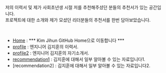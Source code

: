 저의 이력서 및 제가 사회초년생 시절 저를 추천해주셨던 분들의 추천서가 있는 공간입니다. <br>
프로젝트에 대한 소개와 제가 모셨던 리더분들의 추천서를 한번 담아보았습니다. 

<br>

* [Home] : *** Kim Jihun GitHub Home으로 이동합니다 ***
* [profile] : 엔지니어 김지훈의 이력서.
* [profile2] : 엔지니어 김지훈의 자기소개서.
* [recommendation1] : 김지훈에 대해서 일부 알아볼 수 있는 자료입니다1.
* [recommendation2] : 김지훈에 대해서 일부 알아볼 수 있는 자료입니다2.


[Home]: <https://github.com/adervise1/KimJihun>

[profile]: <https://github.com/adervise1/KimJihun/blob/master/profile/KimJihunProfile.pdf>
[profile2]: <https://github.com/adervise1/KimJihun/blob/master/profile/KimJihunProfile2.pdf>

[recommendation1]: <https://github.com/adervise1/KimJihun/blob/master/profile/%EC%B6%94%EC%B2%9C%EC%84%9C1.png>
[recommendation12]: <https://github.com/adervise1/KimJihun/blob/master/profile/%EC%B6%94%EC%B2%9C%EC%84%9C1.png>
    
